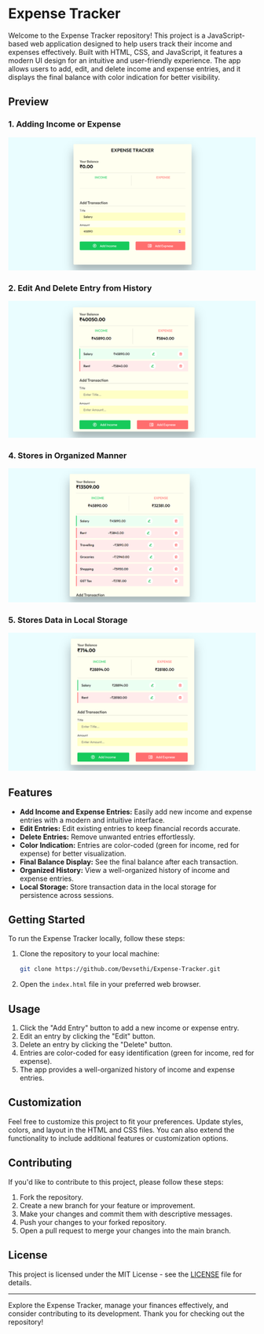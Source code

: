 # Expense Tracker

Welcome to the Expense Tracker repository! This project is a JavaScript-based web application designed to help users track their income and expenses effectively. Built with HTML, CSS, and JavaScript, it features a modern UI design for an intuitive and user-friendly experience. The app allows users to add, edit, and delete income and expense entries, and it displays the final balance with color indication for better visibility.

## Preview

### 1. Adding Income or Expense

![Expense Tracker - Adding Income or Expense](Preview-Add-Entry.png)

### 2. Edit And Delete Entry from History

![Expense Tracker - Edit Money from History](Preview-Edit-Delete.png)

### 4. Stores in Organized Manner

![Expense Tracker - Stores in Organized Manner](Preview-Organise-History.png)

### 5. Stores Data in Local Storage 

![Expense Tracker - Stores Data in Local Storage](Preview-Local-Storage.png)

## Features

- **Add Income and Expense Entries:** Easily add new income and expense entries with a modern and intuitive interface.
- **Edit Entries:** Edit existing entries to keep financial records accurate.
- **Delete Entries:** Remove unwanted entries effortlessly.
- **Color Indication:** Entries are color-coded (green for income, red for expense) for better visualization.
- **Final Balance Display:** See the final balance after each transaction.
- **Organized History:** View a well-organized history of income and expense entries.
- **Local Storage:** Store transaction data in the local storage for persistence across sessions.

## Getting Started

To run the Expense Tracker locally, follow these steps:

1. Clone the repository to your local machine:

   ```bash
   git clone https://github.com/Devsethi/Expense-Tracker.git
   ```

2. Open the `index.html` file in your preferred web browser.

## Usage

1. Click the "Add Entry" button to add a new income or expense entry.
2. Edit an entry by clicking the "Edit" button.
3. Delete an entry by clicking the "Delete" button.
4. Entries are color-coded for easy identification (green for income, red for expense).
5. The app provides a well-organized history of income and expense entries.

## Customization

Feel free to customize this project to fit your preferences. Update styles, colors, and layout in the HTML and CSS files. You can also extend the functionality to include additional features or customization options.

## Contributing

If you'd like to contribute to this project, please follow these steps:

1. Fork the repository.
2. Create a new branch for your feature or improvement.
3. Make your changes and commit them with descriptive messages.
4. Push your changes to your forked repository.
5. Open a pull request to merge your changes into the main branch.

## License

This project is licensed under the MIT License - see the [LICENSE](LICENSE) file for details.

---

Explore the Expense Tracker, manage your finances effectively, and consider contributing to its development. Thank you for checking out the repository!